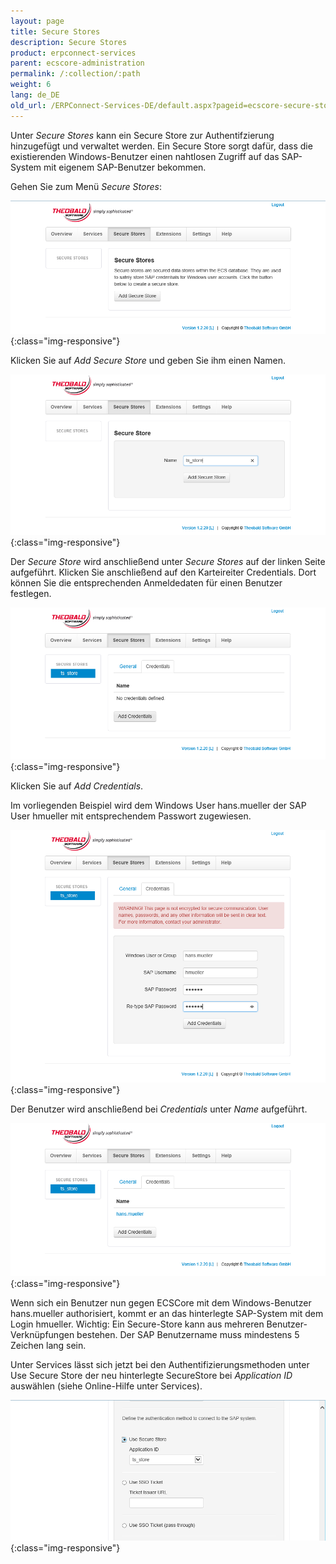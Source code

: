 ```yaml
---
layout: page
title: Secure Stores
description: Secure Stores
product: erpconnect-services
parent: ecscore-administration
permalink: /:collection/:path
weight: 6
lang: de_DE
old_url: /ERPConnect-Services-DE/default.aspx?pageid=ecscore-secure-store
---
```


Unter *Secure Stores* kann ein Secure Store zur Authentifzierung hinzugefügt und verwaltet werden. 
Ein Secure Store sorgt dafür, dass die existierenden Windows-Benutzer einen nahtlosen Zugriff auf das SAP-System mit eigenem SAP-Benutzer bekommen.


Gehen Sie zum Menü *Secure Stores*:

![ecscore-managementsite12](/img/content/ecscore-managementsite12.jpg.png){:class="img-responsive"}

Klicken Sie auf *Add Secure Store* und geben Sie ihm einen Namen.

![ecscore-managementsite15](/img/content/ecscore-managementsite15.jpg.png){:class="img-responsive"}

Der *Secure Store* wird anschließend unter *Secure Stores* auf der linken Seite aufgeführt. Klicken Sie anschließend auf den Karteireiter Credentials. Dort können Sie die entsprechenden Anmeldedaten für einen Benutzer festlegen.

![ecscore-managementsite13](/img/content/ecscore-managementsite13.jpg.png){:class="img-responsive"}

Klicken Sie auf *Add Credentials*.

Im vorliegenden Beispiel wird dem Windows User hans.mueller der SAP User hmueller mit entsprechendem Passwort zugewiesen.

![ecscore-managementsite14](/img/content/ecscore-managementsite14.jpg.png){:class="img-responsive"}

Der Benutzer wird anschließend bei *Credentials* unter *Name* aufgeführt. 

![ecscore-managementsite16](/img/content/ecscore-managementsite16.jpg.png){:class="img-responsive"}

Wenn sich ein Benutzer nun gegen ECSCore mit dem Windows-Benutzer hans.mueller authorisiert, kommt er an das hinterlegte SAP-System mit dem Login hmueller.
Wichtig: Ein Secure-Store kann aus mehreren Benutzer-Verknüpfungen bestehen. Der SAP Benutzername muss mindestens 5 Zeichen lang sein.


Unter Services lässt sich jetzt bei den Authentifizierungsmethoden unter Use Secure Store der neu hinterlegte SecureStore bei *Application ID* auswählen (siehe Online-Hilfe unter Services).

![ecscore-managementsite17](/img/content/ecscore-managementsite17.jpg.png){:class="img-responsive"}